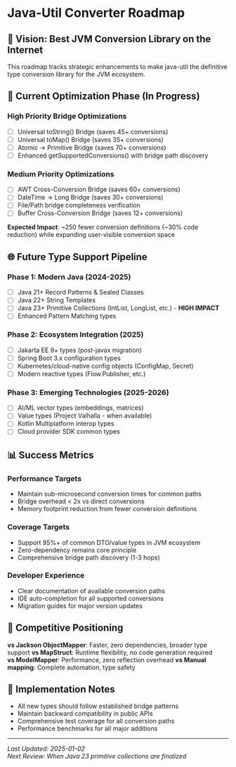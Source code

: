 # Java-Util Converter Roadmap

## 🎯 Vision: Best JVM Conversion Library on the Internet

This roadmap tracks strategic enhancements to make java-util the definitive type conversion library for the JVM ecosystem.

## 🚀 Current Optimization Phase (In Progress)

### High Priority Bridge Optimizations
- [ ] Universal toString() Bridge (saves 45+ conversions)
- [ ] Universal toMap() Bridge (saves 35+ conversions) 
- [ ] Atomic → Primitive Bridge (saves 70+ conversions)
- [ ] Enhanced getSupportedConversions() with bridge path discovery

### Medium Priority Optimizations
- [ ] AWT Cross-Conversion Bridge (saves 60+ conversions)
- [ ] DateTime → Long Bridge (saves 30+ conversions)
- [ ] File/Path bridge completeness verification
- [ ] Buffer Cross-Conversion Bridge (saves 12+ conversions)

**Expected Impact**: ~250 fewer conversion definitions (~30% code reduction) while expanding user-visible conversion space

## 🌐 Future Type Support Pipeline

### Phase 1: Modern Java (2024-2025)
- [ ] Java 21+ Record Patterns & Sealed Classes
- [ ] Java 22+ String Templates
- [ ] Java 23+ Primitive Collections (IntList, LongList, etc.) - **HIGH IMPACT**
- [ ] Enhanced Pattern Matching types

### Phase 2: Ecosystem Integration (2025)
- [ ] Jakarta EE 9+ types (post-javax migration)
- [ ] Spring Boot 3.x configuration types
- [ ] Kubernetes/cloud-native config objects (ConfigMap, Secret)
- [ ] Modern reactive types (Flow.Publisher, etc.)

### Phase 3: Emerging Technologies (2025-2026)
- [ ] AI/ML vector types (embeddings, matrices)
- [ ] Value types (Project Valhalla - when available)
- [ ] Kotlin Multiplatform interop types
- [ ] Cloud provider SDK common types

## 📊 Success Metrics

### Performance Targets
- Maintain sub-microsecond conversion times for common paths
- Bridge overhead < 2x vs direct conversions
- Memory footprint reduction from fewer conversion definitions

### Coverage Targets  
- Support 95%+ of common DTO/value types in JVM ecosystem
- Zero-dependency remains core principle
- Comprehensive bridge path discovery (1-3 hops)

### Developer Experience
- Clear documentation of available conversion paths
- IDE auto-completion for all supported conversions
- Migration guides for major version updates

## 🎯 Competitive Positioning

**vs Jackson ObjectMapper**: Faster, zero dependencies, broader type support
**vs MapStruct**: Runtime flexibility, no code generation required  
**vs ModelMapper**: Performance, zero reflection overhead
**vs Manual mapping**: Complete automation, type safety

## 📝 Implementation Notes

- All new types should follow established bridge patterns
- Maintain backward compatibility in public APIs
- Comprehensive test coverage for all conversion paths
- Performance benchmarks for all major additions

---

*Last Updated: 2025-01-02*  
*Next Review: When Java 23 primitive collections are finalized*